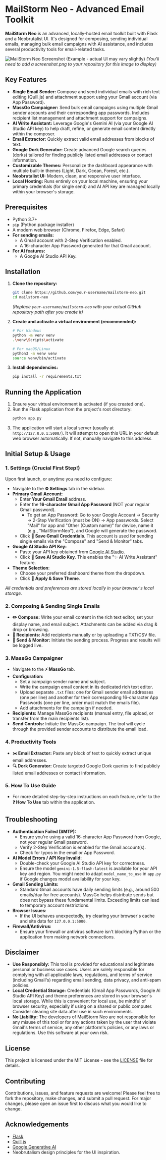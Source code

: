 # MailStorm Neo - Advanced Email Toolkit

**MailStorm Neo** is an advanced, locally-hosted email toolkit built with Flask and a Neobrutalist UI. It's designed for composing, sending individual emails, managing bulk email campaigns with AI assistance, and includes several productivity tools for email-related tasks.

![MailStorm Neo Screenshot (Example - actual UI may vary slightly)](https://raw.githubusercontent.com/your-username/mailstorm-neo/main/screenshot.png)
*(You'll need to add a screenshot.png to your repository for this image to display)*

## Key Features

*   **Single Email Sender:** Compose and send individual emails with rich text editing (Quill.js) and attachment support using your Gmail account (via App Password).
*   **MassGo Campaigner:** Send bulk email campaigns using multiple Gmail sender accounts and their corresponding app passwords. Includes recipient list management and attachment support for campaigns.
*   **AI Write Assistant:** Leverage Google's Gemini AI (via your Google AI Studio API key) to help draft, refine, or generate email content directly within the composer.
*   **Email Extractor:** Quickly extract valid email addresses from blocks of text.
*   **Google Dork Generator:** Create advanced Google search queries (dorks) tailored for finding publicly listed email addresses or contact information.
*   **Customizable Themes:** Personalize the dashboard appearance with multiple built-in themes (Light, Dark, Ocean, Forest, etc.).
*   **Neobrutalist UI:** Modern, clean, and responsive user interface.
*   **Local Hosting:** Runs entirely on your local machine, ensuring your primary credentials (for single send) and AI API key are managed locally within your browser's storage.

## Prerequisites

*   Python 3.7+
*   `pip` (Python package installer)
*   A modern web browser (Chrome, Firefox, Edge, Safari)
*   **For sending emails:**
    *   A Gmail account with 2-Step Verification enabled.
    *   A 16-character App Password generated for that Gmail account.
*   **For AI features:**
    *   A Google AI Studio API Key.

## Installation

1.  **Clone the repository:**
    ```bash
    git clone https://github.com/your-username/mailstorm-neo.git
    cd mailstorm-neo
    ```
    *(Replace `your-username/mailstorm-neo` with your actual GitHub repository path after you create it)*

2.  **Create and activate a virtual environment (recommended):**
    ```bash
    # For Windows
    python -m venv venv
    .\venv\Scripts\activate

    # For macOS/Linux
    python3 -m venv venv
    source venv/bin/activate
    ```

3.  **Install dependencies:**
    ```bash
    pip install -r requirements.txt
    ```

## Running the Application

1.  Ensure your virtual environment is activated (if you created one).
2.  Run the Flask application from the project's root directory:
    ```bash
    python app.py
    ```
3.  The application will start a local server (usually at `http://127.0.0.1:5000/`). It will attempt to open this URL in your default web browser automatically. If not, manually navigate to this address.

## Initial Setup & Usage

### 1. Settings (Crucial First Step!)

Upon first launch, or anytime you need to configure:

*   Navigate to the **⚙️ Settings** tab in the sidebar.
*   **Primary Gmail Account:**
    *   Enter **Your Gmail Email** address.
    *   Enter the **16-character Gmail App Password** (NOT your regular Gmail password).
        *   To get an App Password: Go to your Google Account -> Security -> 2-Step Verification (must be ON) -> App passwords. Select "Mail" for app and "Other (Custom name)" for device, name it (e.g., "MailStormNeo"), and Google will generate the password.
    *   Click **💾 Save Gmail Credentials**. This account is used for sending single emails via the "Compose" and "Send & Monitor" tabs.
*   **Google AI Studio API Key:**
    *   Paste your API key obtained from [Google AI Studio](https://aistudio.google.com/app/apikey).
    *   Click **💾 Save AI Studio Key**. This enables the "✨ AI Write Assistant" feature.
*   **Theme Selection:**
    *   Choose your preferred dashboard theme from the dropdown.
    *   Click **💾 Apply & Save Theme**.

*All credentials and preferences are stored locally in your browser's local storage.*

### 2. Composing & Sending Single Emails

*   **✏️ Compose:** Write your email content in the rich text editor, set your display name, and email subject. Attachments can be added via drag & drop or browsing.
*   **👥 Recipients:** Add recipients manually or by uploading a TXT/CSV file.
*   **🚀 Send & Monitor:** Initiate the sending process. Progress and results will be logged live.

### 3. MassGo Campaigner

*   Navigate to the **⚡ MassGo** tab.
*   **Configuration:**
    *   Set a campaign sender name and subject.
    *   Write the campaign email content in its dedicated rich text editor.
    *   Upload separate `.txt` files: one for Gmail sender email addresses (one per line) and another for their corresponding 16-character App Passwords (one per line, order must match the emails file).
    *   Add attachments for the campaign if needed.
*   **Recipients:** Manage MassGo recipients (manual entry, file upload, or transfer from the main recipients list).
*   **Send Controls:** Initiate the MassGo campaign. The tool will cycle through the provided sender accounts to distribute the email load.

### 4. Productivity Tools

*   **✂️ Email Extractor:** Paste any block of text to quickly extract unique email addresses.
*   **🔍 Dork Generator:** Create targeted Google Dork queries to find publicly listed email addresses or contact information.

### 5. How To Use Guide

*   For more detailed step-by-step instructions on each feature, refer to the **❓ How To Use** tab within the application.

## Troubleshooting

*   **Authentication Failed (SMTP):**
    *   Ensure you're using a valid 16-character App Password from Google, not your regular Gmail password.
    *   Verify 2-Step Verification is enabled for the Gmail account(s).
    *   Check for typos in the email or App Password.
*   **AI Model Errors / API Key Invalid:**
    *   Double-check your Google AI Studio API key for correctness.
    *   Ensure the model `gemini-1.5-flash-latest` is available for your API key and region. You might need to adapt `model_name_to_use` in `app.py` if Google changes model availability for your key.
*   **Gmail Sending Limits:**
    *   Standard Gmail accounts have daily sending limits (e.g., around 500 emails/day for free accounts). MassGo helps distribute sends but does not bypass these fundamental limits. Exceeding limits can lead to temporary account restrictions.
*   **Browser Issues:**
    *   If the UI behaves unexpectedly, try clearing your browser's cache and site data for `127.0.0.1:5000`.
*   **Firewall/Antivirus:**
    *   Ensure your firewall or antivirus software isn't blocking Python or the application from making network connections.

## Disclaimer

*   **Use Responsibly:** This tool is provided for educational and legitimate personal or business use cases. Users are solely responsible for complying with all applicable laws, regulations, and terms of service (including Gmail's) regarding email sending, data privacy, and anti-spam policies.
*   **Local Credential Storage:** Credentials (Gmail App Passwords, Google AI Studio API Key) and theme preferences are stored in your browser's local storage. While this is convenient for local use, be mindful of browser security, especially if using on a shared or public computer. Consider clearing site data after use in such environments.
*   **No Liability:** The developers of MailStorm Neo are not responsible for any misuse of this tool or for any actions taken by the user that violate Gmail's terms of service, any other platform's policies, or any laws or regulations. Use this software at your own risk.

## License

This project is licensed under the MIT License - see the [LICENSE](LICENSE) file for details.

## Contributing

Contributions, issues, and feature requests are welcome! Please feel free to fork the repository, make changes, and submit a pull request. For major changes, please open an issue first to discuss what you would like to change.

## Acknowledgements

*   [Flask](https://flask.palletsprojects.com/)
*   [Quill.js](https://quilljs.com/)
*   [Google Generative AI](https://ai.google.dev/)
*   Neobrutalism design principles for the UI inspiration.
